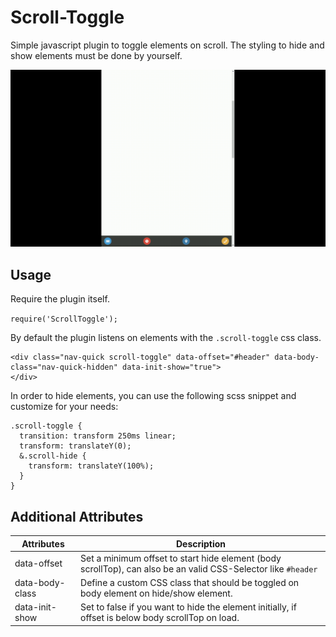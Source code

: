 # Scroll-Toggle

Simple javascript plugin to toggle elements on scroll. The styling to hide and show elements must be done by yourself.

![demo](https://raw.githubusercontent.com/heimrichhannot/scroll-toggle/master/docs/assets/scroll-toggle-demo.gif "Scroll Toggle Demo")

## Usage

Require the plugin itself.

`require('ScrollToggle');`

By default the plugin listens on elements with the `.scroll-toggle` css class.

```
<div class="nav-quick scroll-toggle" data-offset="#header" data-body-class="nav-quick-hidden" data-init-show="true">
</div>
```

In order to hide elements, you can use the following scss snippet and customize for your needs:

```
.scroll-toggle {
  transition: transform 250ms linear;
  transform: translateY(0);
  &.scroll-hide {
    transform: translateY(100%);
  }
}
```

## Additional Attributes

| Attributes  | Description  |
|---|---|
| data-offset | Set a minimum offset to start hide element (body scrollTop), can also be an valid CSS-Selector like `#header` |
| data-body-class | Define a custom CSS class that should be toggled on body element on hide/show element. |
| data-init-show | Set to false if you want to hide the element initially, if offset is below body scrollTop on load. |
